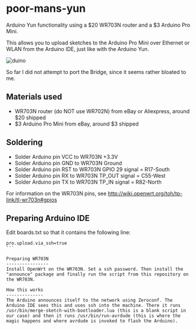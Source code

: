 poor-mans-yun
=============
Arduino Yun functionality using a $20 WR703N router and a $3 Arduino Pro Mini.

This allows you to upload sketches to the Arduino Pro Mini over Ethernet or WLAN from the Arduino IDE, just like with the Arduino Yun.

![duino](https://cloud.githubusercontent.com/assets/2480569/3007599/9333e534-de92-11e3-8295-f1a7c1f282f3.jpg)

So far I did not attempt to port the Bridge, since it seems rather bloated to me.

Materials used
--------------
 * WR703N router (do NOT use WR702N) from eBay or Aliexpress, around $20 shipped
 * $3 Arduino Pro Mini from eBay, around $3 shipped
 
Soldering
--------------
 * Solder Arduino pin VCC to WR703N +3.3V
 * Solder Arduino pin GND to WR703N Ground
 * Solder Arduino pin RST to WR703N GPIO 29 signal = R17-South
 * Solder Arduino pin RX to WR703N TP_OUT signal = C55-West
 * Solder Arduino pin TX to WR703N TP_IN signal = R82-North
 
For information on the WR703N pins, see http://wiki.openwrt.org/toh/tp-link/tl-wr703n#gpios

Preparing Arduino IDE
---------------------
Edit boards.txt so that it contains the following line:
````
pro.upload.via_ssh=true
```

Preparing WR703N
----------------
Install OpenWrt on the WR703N. Set a ssh password. Then install the "announce" package and finally run the script from this repository on the WR703N.

How this works
--------------
The Arduino announces itself to the network using Zeroconf. The Arduino IDE sees this and uses ssh into the machine. There it runs /usr/bin/merge-sketch-with-bootloader.lua (this is a blank script in our case) and then it runs /usr/bin/run-avrdude (this is where the magic happens and where avrdude is invoked to flash the Arduino).
